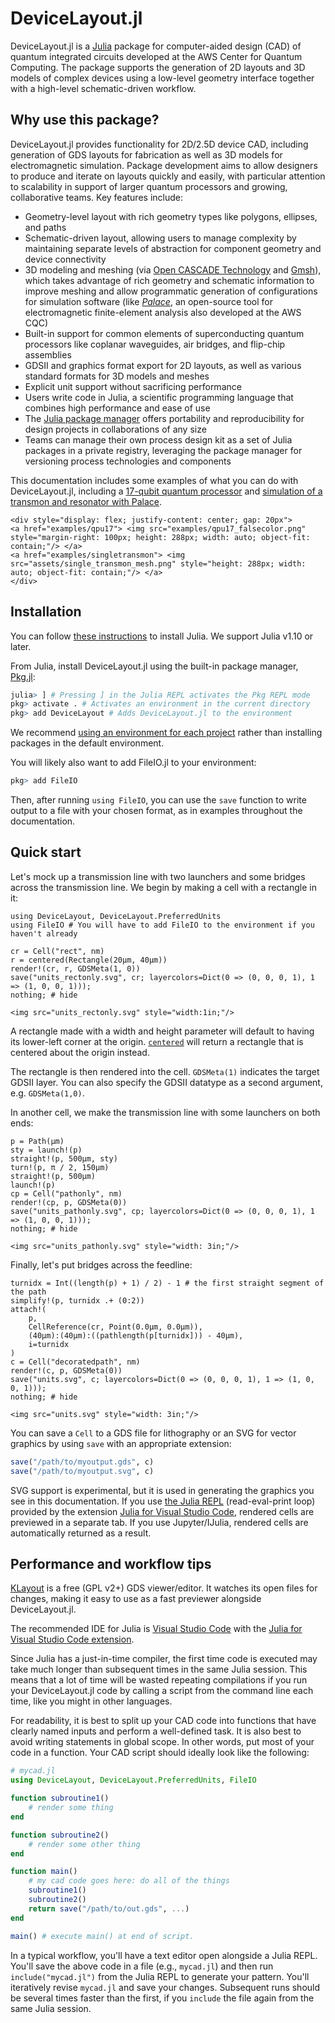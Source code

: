 # DeviceLayout.jl

DeviceLayout.jl is a [Julia](http://julialang.org) package for computer-aided design (CAD) of quantum integrated circuits developed at the AWS Center for Quantum Computing. The package supports the generation of 2D layouts and 3D models of complex devices using a low-level geometry interface together with a high-level schematic-driven workflow.

## Why use this package?

DeviceLayout.jl provides functionality for 2D/2.5D device CAD, including generation of GDS layouts for fabrication as well as 3D models for electromagnetic simulation. Package development aims to allow designers to produce and iterate on layouts quickly and easily, with particular attention to scalability in support of larger quantum processors and growing, collaborative teams. Key features include:

  - Geometry-level layout with rich geometry types like polygons, ellipses, and paths
  - Schematic-driven layout, allowing users to manage complexity by maintaining separate levels of abstraction for component geometry and device connectivity
  - 3D modeling and meshing (via [Open CASCADE Technology](https://dev.opencascade.org/) and [Gmsh](https://gmsh.info/)), which takes advantage of rich geometry and schematic information to improve meshing and allow programmatic generation of configurations for simulation software (like [*Palace*](https://awslabs.github.io/palace/stable/), an open-source tool for electromagnetic finite-element analysis also developed at the AWS CQC)
  - Built-in support for common elements of superconducting quantum processors like coplanar waveguides, air bridges, and flip-chip assemblies
  - GDSII and graphics format export for 2D layouts, as well as various standard formats for 3D models and meshes
  - Explicit unit support without sacrificing performance
  - Users write code in Julia, a scientific programming language that combines high performance and ease of use
  - The [Julia package manager](https://pkgdocs.julialang.org/v1/) offers portability and reproducibility for design projects in collaborations of any size
  - Teams can manage their own process design kit as a set of Julia packages in a private registry, leveraging the package manager for versioning process technologies and components

This documentation includes some examples of what you can do with DeviceLayout.jl, including a [17-qubit quantum processor](./examples/qpu17.md) and [simulation of a transmon and resonator with Palace](./examples/singletransmon.md).

```@raw html
<div style="display: flex; justify-content: center; gap: 20px">
<a href="examples/qpu17"> <img src="examples/qpu17_falsecolor.png" style="margin-right: 100px; height: 288px; width: auto; object-fit: contain;"/> </a>
<a href="examples/singletransmon"> <img src="assets/single_transmon_mesh.png" style="height: 288px; width: auto; object-fit: contain;"/> </a>
</div>
```

## Installation

You can follow [these instructions](https://julialang.org/install/) to install Julia. We support Julia v1.10 or later.

From Julia, install DeviceLayout.jl using the built-in package manager, [Pkg.jl](https://pkgdocs.julialang.org/v1/getting-started/):

```r
julia> ] # Pressing ] in the Julia REPL activates the Pkg REPL mode
pkg> activate . # Activates an environment in the current directory
pkg> add DeviceLayout # Adds DeviceLayout.jl to the environment
```

We recommend [using an environment for each project](https://julialang.github.io/Pkg.jl/v1/environments/) rather than installing packages in the default environment.

You will likely also want to add FileIO.jl to your environment:

```r
pkg> add FileIO
```

Then, after running `using FileIO`, you can use the `save` function to write output to a file with your chosen format, as in examples throughout the documentation.

## Quick start

Let's mock up a transmission line with two launchers and some bridges across the
transmission line. We begin by making a cell with a rectangle in it:

```@example 1
using DeviceLayout, DeviceLayout.PreferredUnits
using FileIO # You will have to add FileIO to the environment if you haven't already

cr = Cell("rect", nm)
r = centered(Rectangle(20μm, 40μm))
render!(cr, r, GDSMeta(1, 0))
save("units_rectonly.svg", cr; layercolors=Dict(0 => (0, 0, 0, 1), 1 => (1, 0, 0, 1)));
nothing; # hide
```

```@raw html
<img src="units_rectonly.svg" style="width:1in;"/>
```

A rectangle made with a width and height parameter will default to having its lower-left
corner at the origin. [`centered`](@ref) will return a rectangle that is centered about the origin
instead.

The rectangle is then rendered into the cell. `GDSMeta(1)` indicates the target GDSII layer. You
can also specify the GDSII datatype as a second argument, e.g. `GDSMeta(1,0)`.

In another cell, we make the transmission line with some launchers on both ends:

```@example 1
p = Path(μm)
sty = launch!(p)
straight!(p, 500μm, sty)
turn!(p, π / 2, 150μm)
straight!(p, 500μm)
launch!(p)
cp = Cell("pathonly", nm)
render!(cp, p, GDSMeta(0))
save("units_pathonly.svg", cp; layercolors=Dict(0 => (0, 0, 0, 1), 1 => (1, 0, 0, 1)));
nothing; # hide
```

```@raw html
<img src="units_pathonly.svg" style="width: 3in;"/>
```

Finally, let's put bridges across the feedline:

```@example 1
turnidx = Int((length(p) + 1) / 2) - 1 # the first straight segment of the path
simplify!(p, turnidx .+ (0:2))
attach!(
    p,
    CellReference(cr, Point(0.0μm, 0.0μm)),
    (40μm):(40μm):((pathlength(p[turnidx])) - 40μm),
    i=turnidx
)
c = Cell("decoratedpath", nm)
render!(c, p, GDSMeta(0))
save("units.svg", c; layercolors=Dict(0 => (0, 0, 0, 1), 1 => (1, 0, 0, 1)));
nothing; # hide
```

```@raw html
<img src="units.svg" style="width: 3in;"/>
```

You can save a `Cell` to a GDS file for lithography or an SVG for vector graphics by using
`save` with an appropriate extension:

```julia
save("/path/to/myoutput.gds", c)
save("/path/to/myoutput.svg", c)
```

SVG support is experimental, but it is used in generating the graphics you see in this documentation. If you use [the Julia REPL](https://docs.julialang.org/en/v1/stdlib/REPL/#The-Julia-REPL) (read-eval-print loop) provided by the extension [Julia for Visual Studio Code](https://www.julia-vscode.org/),
rendered cells are previewed in a separate tab. If you use Jupyter/IJulia, rendered
cells are automatically returned as a result.

## Performance and workflow tips

[KLayout](https://www.klayout.de/) is a free (GPL v2+) GDS viewer/editor. It watches
its open files for changes, making it easy to use as a fast previewer alongside DeviceLayout.jl.

The recommended IDE for Julia is [Visual Studio Code](https://code.visualstudio.com/) with the [Julia for Visual Studio Code extension](https://www.julia-vscode.org/).

Since Julia has a just-in-time compiler, the first time code is executed may take much
longer than subsequent times in the same Julia session. This means that a lot of time will be wasted repeating
compilations if you run your DeviceLayout.jl code by calling a script from the command line each time,
like you might in other languages.

For readability, it is best to split up your CAD code into functions that have clearly named
inputs and perform a well-defined task. It is also best to avoid writing statements in global scope.
In other words, put most of your code in a function. Your CAD script should ideally look like the following:

```julia
# mycad.jl
using DeviceLayout, DeviceLayout.PreferredUnits, FileIO

function subroutine1()
    # render some thing
end

function subroutine2()
    # render some other thing
end

function main()
    # my cad code goes here: do all of the things
    subroutine1()
    subroutine2()
    return save("/path/to/out.gds", ...)
end

main() # execute main() at end of script.
```

In a typical workflow, you'll have a text editor open alongside a Julia REPL. You'll save the above code in a file (e.g., `mycad.jl`) and then run `include("mycad.jl")` from the Julia REPL to generate your pattern.
You'll iteratively revise `mycad.jl` and save your changes.
Subsequent runs should be several times faster than the first, if you `include` the file again from the same Julia session.
